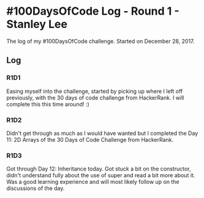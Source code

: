 # #100DaysOfCode Log - Round 1 - Stanley Lee

The log of my #100DaysOfCode challenge. Started on December 28, 2017.

## Log

### R1D1 
Easing myself into the challenge, started by picking up where I left off previously, with the 30 days of code challenge from HackerRank. I will complete this this time around! :)

### R1D2
Didn't get through as much as I would have wanted but I completed the Day 11: 2D Arrays of the 30 Days of Code Challenge from HackerRank.

### R1D3
Got through Day 12: Inheritance today. Got stuck a bit on the constructor, didn't understand fully about the use of super and read a bit more about it. Was a good learning experience and will most likely follow up on the discussions of the day.